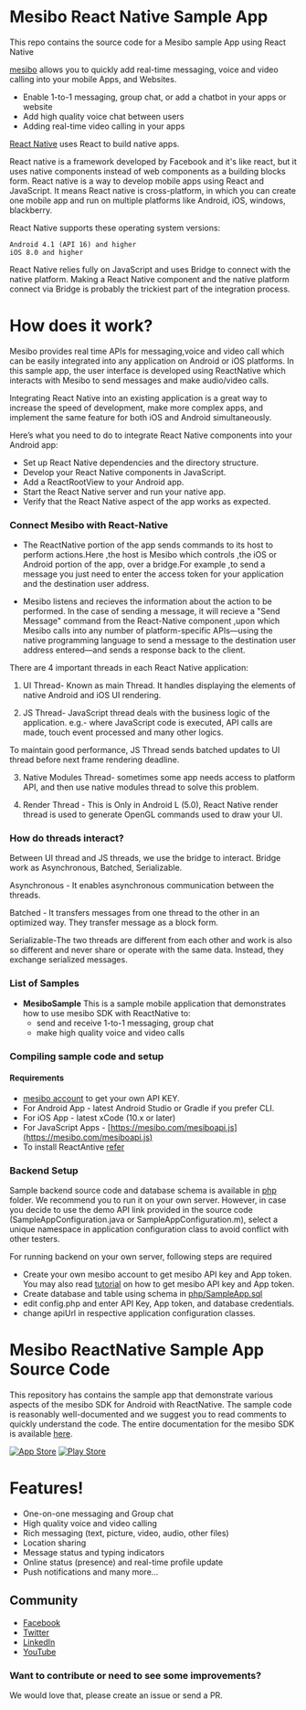 # Mesibo React Native Sample App
This repo contains the source code for a Mesibo sample App using React Native

[mesibo](https://mesibo.com) allows you to quickly add real-time messaging, voice and video calling into your mobile Apps, and Websites.
  - Enable 1-to-1 messaging, group chat, or add a chatbot in your apps or website
  - Add high quality voice chat between users
  - Adding real-time video calling in your apps

[React Native](https://facebook.github.io/react-native/) uses React to build native apps.

React native is a framework developed by Facebook and it's like react, but it uses native components instead of web components as a building blocks form. React native is a way to develop mobile apps using React and JavaScript. It means React native is cross-platform, in which you can create one mobile app and run on multiple platforms like Android, iOS, windows, blackberry.

React Native supports these operating system versions:

    Android 4.1 (API 16) and higher
    iOS 8.0 and higher

React Native relies fully on JavaScript and uses Bridge to connect with the native platform. Making a React Native component and the native platform connect via Bridge is probably the trickiest part of the integration process. 


# How does it work?

Mesibo provides real time APIs for messaging,voice and video call which can be easily integrated into any application on Android or iOS platforms. In this sample app, the user interface is developed using ReactNative which interacts with Mesibo to send messages and make audio/video calls.

Integrating React Native into an existing application is a great way to increase the speed of development, make more complex apps, and implement the same feature for both iOS and Android simultaneously.

Here’s what you need to do to integrate React Native components into your Android app:

- Set up React Native dependencies and the directory structure.
- Develop your React Native components in JavaScript.
- Add a ReactRootView to your Android app.
- Start the React Native server and run your native app.
- Verify that the React Native aspect of the app works as expected.

### Connect Mesibo with React-Native

- The ReactNative portion of the app sends commands to  its host to perform actions.Here ,the host is Mesibo which controls ,the iOS or Android portion of the app, over a bridge.For example ,to send a message you just need to enter the access token for your application and the destination user address.

- Mesibo listens and recieves the information about the action to be performed. In the case of sending a message, it will recieve a "Send Message" command from the React-Native component ,upon which Mesibo calls into any number of platform-specific APIs—using the native programming language to send a message to the destination user address entered—and sends a response back to the client.



There are 4 important threads in each React Native application:

1) UI Thread- Known as main Thread. It handles displaying the elements of native Android and iOS UI rendering.

2) JS Thread- JavaScript thread deals with the business logic of the application. e.g.- where JavaScript code is executed, API calls are made, touch event processed and many other logics.

To maintain good performance, JS Thread sends batched updates to UI thread before next frame rendering deadline.

3) Native Modules Thread- sometimes some app needs access to platform API, and then use native modules thread to solve this problem.

4) Render Thread - This is Only in Android L (5.0), React Native render thread is used to generate OpenGL commands used to draw your UI.

### How do threads interact?

Between UI thread and JS threads, we use the bridge to interact. Bridge work as Asynchronous, Batched, Serializable.

Asynchronous - It enables asynchronous communication between the threads.

Batched - It transfers messages from one thread to the other in an optimized way. They transfer message as a block form.

Serializable-The two threads are different from each other and work is also so different and never share or operate with the same data. Instead, they exchange serialized messages.



### List of Samples

* **MesiboSample** This is a sample mobile application that demonstrates how to use mesibo SDK with ReactNative to:
  + send and receive 1-to-1 messaging, group chat
  + make high quality voice and video calls

### Compiling sample code and setup
#### Requirements
* [mesibo account](https://mesibo.com) to get your own API KEY.
* For Android App - latest Android Studio or Gradle if you prefer CLI.
* For iOS App - latest xCode (10.x or later)
* For JavaScript Apps - [https://mesibo.com/mesiboapi.js](https://mesibo.com/mesiboapi.js)
* To install ReactAntive [refer](https://facebook.github.io/react-native/docs/getting-started)

### Backend Setup
Sample backend source code and database schema is available in [php](php/) folder. We recommend you to run it on your own server. However, in case you decide to use the demo API link provided in the source code (SampleAppConfiguration.java or SampleAppConfiguration.m), select a unique namespace in application configuration class to avoid conflict with other testers.

For running backend on your own server, following steps are required
* Create your own mesibo account to get mesibo API key and App token. You may also read [tutorial](https://mesibo.com/documentation/tutorials.html) on how to get mesibo API key and App token.
* Create database and table using schema in [php/SampleApp.sql](https://github.com/mesibo/samples/blob/master/php/sample-app.sql)
* edit config.php and enter API Key, App token, and database credentials.
* change apiUrl in respective application configuration classes.

# Mesibo ReactNative Sample App Source Code
This repository has contains the sample app that demonstrate various aspects of the mesibo SDK for Android with ReactNative. The sample code is reasonably well-documented and we suggest you to read comments to quickly understand the code. The entire documentation for the mesibo SDK is available [here](https://mesibo.com/documentation/introduction.html).

[![App Store](http://imgur.com/y8PTxr9.png "App Store")](https://itunes.apple.com/us/app/mesibo-realtime-messaging-voice-video/id1222921751)   [![Play Store](http://imgur.com/utWa1co.png "Play Store")](https://play.google.com/store/apps/details?id=com.mesibo.mesiboapplication)

# Features!

  - One-on-one messaging and Group chat
  - High quality voice and video calling
  - Rich messaging (text, picture, video, audio, other files)
  - Location sharing
  - Message status and typing indicators
  - Online status (presence) and real-time profile update
  - Push notifications and many more...

## Community
- [Facebook](https://www.facebook.com/mesiboapi)
- [Twitter](https://twitter.com/mesiboapi)
- [LinkedIn](https://www.linkedin.com/company/mesibo)
- [YouTube](https://www.youtube.com/channel/UCxpcg-RSf2-lK4uyysWSsKQ)

### Want to contribute or need to see some improvements?
We would love that, please create an issue or send a PR.


